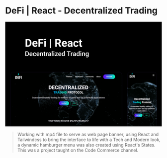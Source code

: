 # DeFi | React - Decentralized Trading

![cover](cover.png)

> Working with mp4 file to serve as web page banner, using React and Tailwindcss
> to bring the interface to life with a Tech and Modern look, a dynamic hamburger 
> menu was also created using React's States. This was a project taught on the Code Commerce channel.
